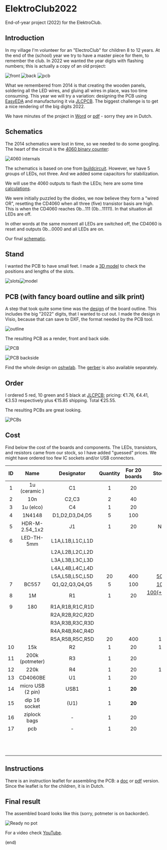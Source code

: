 # ElektroClub2022

End-of-year project (2022) for the ElektroClub.


## Introduction

In my village I'm volunteer for an "ElectroClub" for children 8 to 12 years.
At the end of the (school) year we try to have a master piece for them, to remember the club.
In 2022 we wanted the year digits with flashing numbers; this is actually a copy of an old project:

![front](2014-front.jpg) ![back](2014-back.jpg) ![pcb](2014-pcb.jpg)

What we remembered from 2014 is that creating the wooden panels, soldering all the LED wires, 
and gluing all wires in place, was too time consuming.
This year we will try a variation: designing the PCB using [EasyEDA](https://easyeda.com)
and manufacturing it via [JLCPCB](https://jlcpcb.com/). 
The biggest challenge is to get a nice rendering of the big digits 2022.

We have minutes of the project in [Word](ElektroClub2022-plan.docx) or [pdf](ElektroClub2022-plan.pdf) - sorry they are in Dutch.


## Schematics

The 2014 schematics were lost in time, so we needed to do some googling.
The heart of the circuit is the [4060 binary counter](https://www.ti.com/lit/ds/symlink/cd4060b.pdf):

![4060 internals](CD4060-internals.png)

The schematics is based on one from [buildcircuit](https://www.buildcircuit.com/diy-kit-8-happy-birthday-led-flashing-diy-kit-using-cd4060-and-music-chip/).
However, we have 5 groups of LEDs, not three. And we added some capacitors for stabilization.

We will use the 4060 outputs to flash the LEDs; here are some time [calculations](timing.xlsx).

We were initially puzzled by the diodes, we now believe they form a "wired OR", 
resetting the CD4060 when all three (five) transistor basis are high.
This is when the CD4060 reaches 0b...111 (0b...11111). 
In that situation all LEDs are off. 

In other words at the same moment all LEDs are switched off, 
the CD4060 is reset and outputs 0b...0000 and all LEDs are on.

Our final [schematic](schematic.pdf).


## Stand

I wanted the PCB to have small feet.
I made a [3D model](standmodel) to check the positions and lengths of the slots.

![slots](standmodel/concept.png)![model](standmodel/feet-slanted.png)


## PCB (with fancy board outline and silk print)

A step that took quite some time was the [design](pcboutline) of the board outline.
This includes the big "2022" digits, that I wanted to cut out.
I made the design in Visio, because that can save to DXF, the format needed by the PCB tool.

![outline](pcboutline/outline.png)

The resulting PCB as a render, front and back side.

![PCB](pcb.png)

![PCB backside](pcb-back.png)

Find the whole design on [oshwlab](https://oshwlab.com/maartenpennings/elektroclub2022).
The [gerber](Gerber_ElektroClub2022_pcb.zip) is also available separately.


## Order

I ordered 5 red, 10 green and 5 black at [JLCPCB](https://jlcpcb.com/); 
pricing: €1.76, €4.41, €3.53 respectively plus €15.85 shipping. Total €25.55.

The resulting PCBs are great looking. 

![PCBs](2022-all.jpg)


## Cost 

Find below the cost of the boards and components.
The LEDs, transistors, and resistors came from our stock, so I have added "guessed" prices.
We might have ordered too few IC sockets and/or USB connectors.

  | ID |      Name	     | Designator      |Quantity | For 20 boards | Stock (guessed) | Ordered  |
  |:--:|:---------------:|:---------------:|:-------:|:-------------:|:---------------:|:--------:|
  |  1 |  1u (ceramic )  | C1              | 1       |       20      |                 | [100(+100) for €3.02](https://www.aliexpress.com/item/1005001715033995.html) |
  |  2 |      10n        | C2,C3           | 2       |       40      |                 | 100 with (1) |
  |  3 |   1u (elco)     | C4              | 1       |       20      |                 | [50 for €1.90](https://www.aliexpress.com/item/1005002842732971.html) |
  |  4 |     1N4148      | D1,D2,D3,D4,D5  | 5       |      100      |                 | [200 for €2.01](https://www.aliexpress.com/item/1005003540554760.html) |
  |  5 | HDR-M-2.54_1x2  | J1              | 1       |       20      |    Not mounted  | Not mounted |
  |  6 | LED-TH-5mm      | L1A,L1B,L1C,L1D |         |               |                 | |
  |    |                 | L2A,L2B,L2C,L2D |         |               |                 | |
  |    |                 | L3A,L3B,L3C,L3D |         |               |                 | |
  |    |                 | L4A,L4B,L4C,L4D |         |               |                 | |
  |    |                 | L5A,L5B,L5C,L5D | 20      |      400      | [500 for €4.66](https://www.aliexpress.com/item/1005003483614644.html) | |
  |  7 |     BC557       | Q1,Q2,Q3,Q4,Q5  | 5       |      100      | [100 for €2.24](https://www.aliexpress.com/item/32868211649.html) | |
  |  8 |       1M        | R1              | 1       |       20      | [100(+100+100+100) for €3.80](https://www.aliexpress.com/item/32979849787.html) | |
  |  9 |      180        | R1A,R1B,R1C,R1D |         |               |                 | |
  |    |                 | R2A,R2B,R2C,R2D |         |               |                 | |
  |    |                 | R3A,R3B,R3C,R3D |         |               |                 | |
  |    |                 | R4A,R4B,R4C,R4D |         |               |                 | |
  |    |                 | R5A,R5B,R5C,R5D | 20      |      400      |    100 with (8) | |
  | 10 |      15k        | R2              | 1       |       20      |    100 with (8) | |
  | 11 | 200k (potmeter) | R3              | 1       |       20      |                 | [25 for €5.48](https://www.aliexpress.com/item/32783054938.html) |
  | 12 |     220k        | R4              | 1       |       20      |    100 with (8) | |
  | 13 |   CD4060BE      | U1              | 1       |       20      |                 | [30 for €2.52](https://www.aliexpress.com/item/1005001345739246.html) |
  | 14 |micro USB (2 pin)| USB1            | 1       |     **20**    |                 | [**20** for €2.00](https://www.aliexpress.com/item/32931657320.html) |
  | 15 |  dip 16 socket  | (U1)            | 1       |     **20**    |                 | [**20** for €1.75](https://www.aliexpress.com/item/1005001403007175.html) |
  | 16 |  ziplock bags   | -               | 1       |       20      |                 | [100 for €3.64](https://www.aliexpress.com/item/1005003813481837.html) |
  | 17 |      pcb        | -               | 1       |       20      |                 | [20 for €25.55](https://oshwlab.com/maartenpennings/elektroclub2022) |
  |    |                 |                 |         |               |          €10.70 | **€47.87** |
  |    |                 |                 |         |               |                 | €58.57 (**€2.93/piece**) |


## Instructions

There is an instruction leaflet for assembling the PCB:
a [doc](ElektroClub2022-manual.docx) or [pdf](ElektroClub2022-manual.pdf) version.
Since the leaflet is for the children, it is in Dutch.

## Final result

The assembled board looks like this (sorry, potmeter is on backorder).

![Ready no pot](ready-nopot.jpg)

For a video check [YouTube](https://www.youtube.com/watch?v=dqfvwsGTvYA).

(end)
